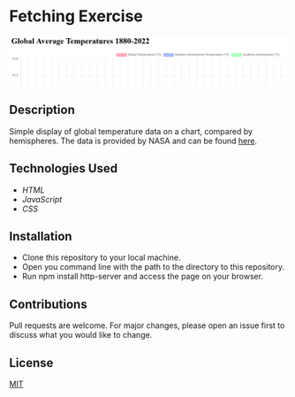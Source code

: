 # Fetching Exercise

<img src="./chart.png" />

## Description

Simple display of global temperature data on a chart, compared by hemispheres.
The data is provided by NASA and can be found [here](https://data.giss.nasa.gov/gistemp/).


## Technologies Used

* _HTML_
* _JavaScript_
* _CSS_

## Installation

* Clone this repository to your local machine.
* Open you command line with the path to the directory to this repository.
* Run npm install http-server and access the page on your browser.


## Contributions 

Pull requests are welcome. For major changes, please open an issue first to discuss what you would like to change.

## License

[MIT](./LICENSE)